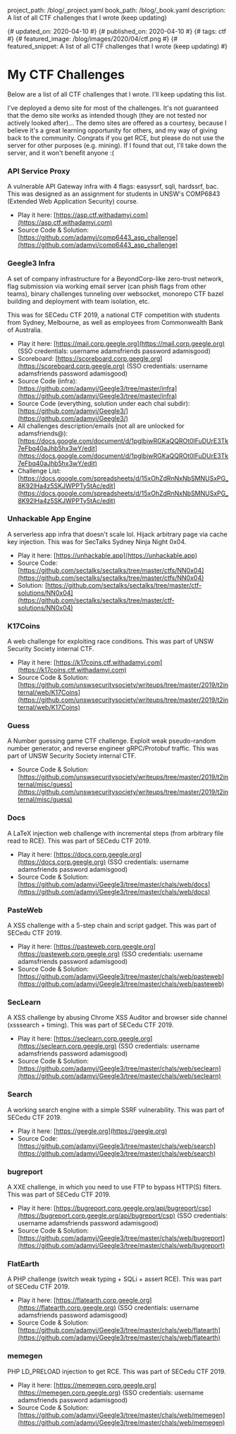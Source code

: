 project_path: /blog/_project.yaml
book_path: /blog/_book.yaml
description: A list of all CTF challenges that I wrote (keep updating)

{# updated_on: 2020-04-10 #}
{# published_on: 2020-04-10 #}
{# tags: ctf #}
{# featured_image: /blog/images/2020/04/ctf.png #}
{# featured_snippet: A list of all CTF challenges that I wrote (keep updating) #}

# My CTF Challenges

Below are a list of all CTF challenges that I wrote. I'll keep updating this list.

I've deployed a demo site for most of the challenges. It's not guaranteed that the demo site works as intended though (they are not tested nor actively looked after)... The demo sites are offered as a courtesy, because I believe it's a great learning opportunity for others, and my way of giving back to the community. Congrats if you get RCE, but please do not use the server for other purposes (e.g. mining). If I found that out, I'll take down the server, and it won't benefit anyone :(

### API Service Proxy
A vulnerable API Gateway infra with 4 flags: easyssrf, sqli, hardssrf, bac. This was designed as an assignment for students in UNSW's COMP6843 (Extended Web Application Security) course.

* Play it here: [https://asp.ctf.withadamyi.com](https://asp.ctf.withadamyi.com)
* Source Code & Solution: [https://github.com/adamyi/comp6443_asp_challenge](https://github.com/adamyi/comp6443_asp_challenge)

### Geegle3 Infra
A set of company infrastructure for a BeyondCorp-like zero-trust network, flag submission via working email server (can phish flags from other teams), binary challenges tunneling over websocket, monorepo CTF bazel building and deployment with team isolation, etc.

This was for SECedu CTF 2019, a national CTF competition with students from Sydney, Melbourne, as well as employees from Commonwealth Bank of Australia.

* Play it here: [https://mail.corp.geegle.org](https://mail.corp.geegle.org) (SSO credentials: username adamsfriends password adamisgood)
* Scoreboard: [https://scoreboard.corp.geegle.org](https://scoreboard.corp.geegle.org) (SSO credentials: username adamsfriends password adamisgood)
* Source Code (infra): [https://github.com/adamyi/Geegle3/tree/master/infra](https://github.com/adamyi/Geegle3/tree/master/infra)
* Source Code (everything, solution under each chal subdir): [https://github.com/adamyi/Geegle3/](https://github.com/adamyi/Geegle3/)
* All challenges description/emails (not all are unlocked for adamsfriends@): [https://docs.google.com/document/d/1pgIbiwRGKaQQROt0lFuDUrE3Tk7eFbq40aJhb5hx3wY/edit](https://docs.google.com/document/d/1pgIbiwRGKaQQROt0lFuDUrE3Tk7eFbq40aJhb5hx3wY/edit)
* Challenge List: [https://docs.google.com/spreadsheets/d/15xOhZdRnNxNbSMNUSxPG_8K92lHa4z5SKJWPPTy5tAc/edit](https://docs.google.com/spreadsheets/d/15xOhZdRnNxNbSMNUSxPG_8K92lHa4z5SKJWPPTy5tAc/edit)

### Unhackable App Engine
A serverless app infra that doesn't scale lol. Hijack arbitrary page via cache key injection. This was for SecTalks Sydney Ninja Night 0x04.

* Play it here: [https://unhackable.app](https://unhackable.app)
* Source Code: [https://github.com/sectalks/sectalks/tree/master/ctfs/NN0x04](https://github.com/sectalks/sectalks/tree/master/ctfs/NN0x04)
* Solution: [https://github.com/sectalks/sectalks/tree/master/ctf-solutions/NN0x04](https://github.com/sectalks/sectalks/tree/master/ctf-solutions/NN0x04)

### K17Coins
A web challenge for exploiting race conditions. This was part of UNSW Security Society internal CTF.

* Play it here: [https://k17coins.ctf.withadamyi.com](https://k17coins.ctf.withadamyi.com)
* Source Code & Solution: [https://github.com/unswsecuritysociety/writeups/tree/master/2019/t2internal/web/K17Coins](https://github.com/unswsecuritysociety/writeups/tree/master/2019/t2internal/web/K17Coins)

### Guess
A Number guessing game CTF challenge. Exploit weak pseudo-random number generator, and reverse engineer gRPC/Protobuf traffic. This was part of UNSW Security Society internal CTF.

* Source Code & Solution: [https://github.com/unswsecuritysociety/writeups/tree/master/2019/t2internal/misc/guess](https://github.com/unswsecuritysociety/writeups/tree/master/2019/t2internal/misc/guess)

### Docs
A LaTeX injection web challenge with incremental steps (from arbitrary file read to RCE). This was part of SECedu CTF 2019.

* Play it here: [https://docs.corp.geegle.org](https://docs.corp.geegle.org) (SSO credentials: username adamsfriends password adamisgood)
* Source Code & Solution: [https://github.com/adamyi/Geegle3/tree/master/chals/web/docs](https://github.com/adamyi/Geegle3/tree/master/chals/web/docs)

### PasteWeb
A XSS challenge with a 5-step chain and script gadget. This was part of SECedu CTF 2019.

* Play it here: [https://pasteweb.corp.geegle.org](https://pasteweb.corp.geegle.org) (SSO credentials: username adamsfriends password adamisgood)
* Source Code & Solution: [https://github.com/adamyi/Geegle3/tree/master/chals/web/pasteweb](https://github.com/adamyi/Geegle3/tree/master/chals/web/pasteweb)

### SecLearn
A XSS challenge by abusing Chrome XSS Auditor and browser side channel (xsssearch + timing). This was part of SECedu CTF 2019.

* Play it here: [https://seclearn.corp.geegle.org](https://seclearn.corp.geegle.org) (SSO credentials: username adamsfriends password adamisgood)
* Source Code & Solution: [https://github.com/adamyi/Geegle3/tree/master/chals/web/seclearn](https://github.com/adamyi/Geegle3/tree/master/chals/web/seclearn)

### Search
A working search engine with a simple SSRF vulnerability. This was part of SECedu CTF 2019.

* Play it here: [https://geegle.org](https://geegle.org)
* Source Code: [https://github.com/adamyi/Geegle3/tree/master/chals/web/search](https://github.com/adamyi/Geegle3/tree/master/chals/web/search)

### bugreport
A XXE challenge, in which you need to use FTP to bypass HTTP(S) filters. This was part of SECedu CTF 2019.

* Play it here: [https://bugreport.corp.geegle.org/api/bugreport/csp](https://bugreport.corp.geegle.org/api/bugreport/csp) (SSO credentials: username adamsfriends password adamisgood)
* Source Code & Solution: [https://github.com/adamyi/Geegle3/tree/master/chals/web/bugreport](https://github.com/adamyi/Geegle3/tree/master/chals/web/bugreport)

### FlatEarth
A PHP challenge (switch weak typing + SQLi + assert RCE). This was part of SECedu CTF 2019.

* Play it here: [https://flatearth.corp.geegle.org](https://flatearth.corp.geegle.org) (SSO credentials: username adamsfriends password adamisgood)
* Source Code & Solution: [https://github.com/adamyi/Geegle3/tree/master/chals/web/flatearth](https://github.com/adamyi/Geegle3/tree/master/chals/web/flatearth)

### memegen
PHP LD_PRELOAD injection to get RCE. This was part of SECedu CTF 2019.

* Play it here: [https://memegen.corp.geegle.org](https://memegen.corp.geegle.org) (SSO credentials: username adamsfriends password adamisgood)
* Source Code & Solution: [https://github.com/adamyi/Geegle3/tree/master/chals/web/memegen](https://github.com/adamyi/Geegle3/tree/master/chals/web/memegen)
